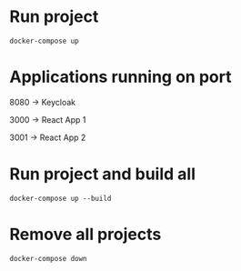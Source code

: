 # Run project

```docker-compose up```

# Applications running on port

8080 -> Keycloak

3000 -> React App 1

3001 -> React App 2

# Run project and build all

```docker-compose up --build```

# Remove all projects

```docker-compose down```